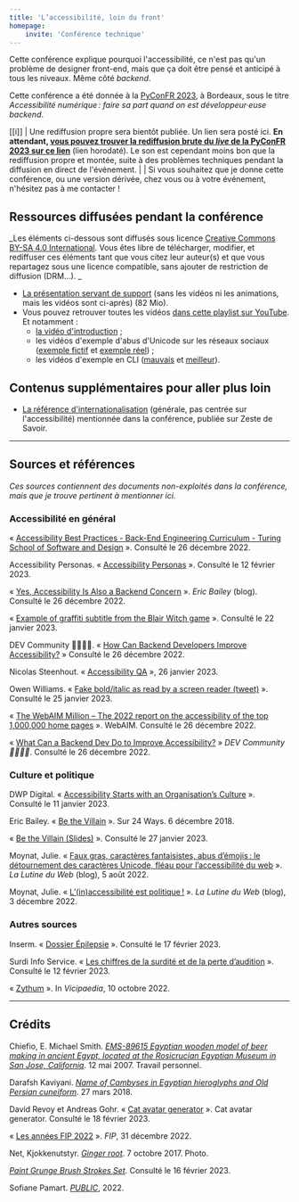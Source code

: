 ```yaml
---
title: 'L’accessibilité, loin du front'
homepage:
    invite: 'Conférence technique'
---
```


Cette conférence explique pourquoi l'accessibilité, ce n'est pas qu'un problème de designer front-end, mais que ça doit être pensé et anticipé à tous les niveaux. Même côté _backend_.

Cette conférence a été donnée à la [PyConFR 2023](https://www.pycon.fr/2023), à Bordeaux, sous le titre _Accessibilité numérique : faire sa part quand on est développeur·euse backend_.

[[i]]
| Une rediffusion propre sera bientôt publiée. Un lien sera posté ici. **En attendant, [vous pouvez trouver la rediffusion brute du _live_ de la PyConFR 2023 sur ce lien](https://indymotion.fr/w/hnpsQpuzEehoU3fdLpxL8N?start=14m20s)** (lien horodaté). Le son est cependant moins bon que la rediffusion propre et montée, suite à des problèmes techniques pendant la diffusion en direct de l'événement.
|
| Si vous souhaitez que je donne cette conférence, ou une version dérivée, chez vous ou à votre événement, n'hésitez pas à me contacter !

## Ressources diffusées pendant la conférence

_Les éléments ci-dessous sont diffusés sous licence [Creative Commons BY-SA 4.0 International](https://creativecommons.org/licenses/by-sa/4.0/deed.fr). Vous êtes libre de télécharger, modifier, et rediffuser ces éléments tant que vous citez leur auteur(s) et que vous repartagez sous une licence compatible, sans ajouter de restriction de diffusion (DRM…).
_
- [La présentation servant de support](https://amaury.carrade.eu/user/pages/07.conferences/11.accessibilite-loin-du-front/accessibilit%C3%A9-faire-sa-part-quand-on-est-d%C3%A9veloppeureuse-backend-version-pyconfr-2023.pdf) (sans les vidéos ni les animations, mais les vidéos sont ci-après) (82 Mio).
- Vous pouvez retrouver toutes les vidéos [dans cette playlist sur YouTube](https://www.youtube.com/playlist?list=PLbLqoHgpGyuNXKkpFAPtDHXQCoJryGzY0). Et notamment :
  - [la vidéo d'introduction](https://youtu.be/EtVCVu8E0ng) ;
  - les vidéos d'exemple d'abus d'Unicode sur les réseaux sociaux ([exemple fictif](https://youtu.be/SewmMf8gAr0) et [exemple réel](https://youtu.be/atHGevL88YM)) ;
  - les vidéos d'exemple en CLI ([mauvais](https://youtu.be/_ZEZMrn1Vjs) et [meilleur](https://youtu.be/ApnIMkLR2dA)).

## Contenus supplémentaires pour aller plus loin

- [La référence d'internationalisation](https://zestedesavoir.com/tutoriels/3039/linternationalisation-et-ses-pieges-creer-un-logiciel-universel/) (générale, pas centrée sur l'accessibilité) mentionnée dans la conférence, publiée sur Zeste de Savoir.

---

## Sources et références

*Ces sources contiennent des documents non-exploités dans la conférence, mais que je trouve pertinent à mentionner ici.*

### Accessibilité en général

« [Accessibility Best Practices - Back-End Engineering Curriculum - Turing School of Software and Design](https://backend.turing.edu/) ». Consulté le 26 décembre 2022.

Accessibility Personas. « [Accessibility Personas](https://alphagov.github.io/accessibility-personas) ». Consulté le 12 février 2023.

« [Yes, Accessibility Is Also a Backend Concern](https://ericwbailey.website/published/yes-accessibility-is-also-a-backend-concern/) ». _Eric Bailey_ (blog). Consulté le 26 décembre 2022.

« [Example of graffiti subtitle from the Blair Witch game](https://twitter.com/Not_jaReddy/status/1616866575763529730) ». Consulté le 22 janvier 2023.

DEV Community 👩‍💻👨‍💻. « [How Can Backend Developers Improve Accessibility?](https://dev.to/eevajonnapanula/how-can-backend-developers-improve-accessibility-2mkc) » Consulté le 26 décembre 2022.

Nicolas Steenhout. « [Accessibility QA](https://twitter.com/vavroom/status/1618626806067916801) », 26 janvier 2023.

Owen Williams. « [Fake bold/italic as read by a screen reader (tweet)](https://twitter.com/OwsWills/status/1617955371397836802) ». Consulté le 25 janvier 2023.

« [The WebAIM Million – The 2022 report on the accessibility of the top 1,000,000 home pages](https://webaim.org/projects/million/#aria) ». WebAIM. Consulté le 26 décembre 2022.

« [What Can a Backend Dev Do to Improve Accessibility?](https://dev.to/vickilanger/what-can-a-backend-dev-do-to-improve-accessibility-1ca8) » _DEV Community 👩‍💻👨‍💻_. Consulté le 26 décembre 2022.


### Culture et politique

DWP Digital. « [Accessibility Starts with an Organisation’s Culture](https://dwpdigital.blog.gov.uk/2022/12/15/accessibility-starts-with-an-organisations-culture/) ». Consulté le 11 janvier 2023.

Eric Bailey. « [Be the Villain](https://24ways.org/2018/be-the-villain) ». Sur 24 Ways. 6 décembre 2018.

« [Be the Villain (Slides)](https://noti.st/ericwbailey/QGBiUS) ». Consulté le 27 janvier 2023.

Moynat, Julie. « [Faux gras, caractères fantaisistes, abus d’émojis : le détournement des caractères Unicode, fléau pour l’accessibilité du web](https://www.lalutineduweb.fr/detournement-unicode-emojis-accessibilite/) ». _La Lutine du Web_ (blog), 5 août 2022.

Moynat, Julie. « [L’(in)accessibilité est politique !](https://www.lalutineduweb.fr/inaccessibilite-politique) ». _La Lutine du Web_ (blog), 3 décembre 2022. 


### Autres sources

Inserm. « [Dossier Épilepsie](https://www.inserm.fr/dossier/epilepsie) ». Consulté le 17 février 2023.

Surdi Info Service. « [Les chiffres de la surdité et de la perte d’audition](https://www.surdi.info/bibliographie/des-chiffres-autour-de-la-surdite/les-chiffres-de-la-surdite-et-de-la-perte-d-audition) ». Consulté le 12 février 2023.

« [Zythum](https://la.wikipedia.org/w/index.php?title=Zythum&oldid=3709927) ». In _Vicipaedia_, 10 octobre 2022.

---

## Crédits

Chiefio, E. Michael Smith. _[EMS-89615 Egyptian wooden model of beer making in ancient Egypt, located at the Rosicrucian Egyptian Museum in San Jose, California](https://commons.wikimedia.org/wiki/File:EMS-89615-Rosecrucian-Egyptian-BeerMaking.jpg)_. 12 mai 2007. Travail personnel.

Darafsh Kaviyani. _[Name of Cambyses in Egyptian hieroglyphs and Old Persian cuneiform](https://commons.wikimedia.org/w/index.php?curid=67754751)_. 27 mars 2018.

David Revoy et Andreas Gohr. « [Cat avatar generator](https://avatars.framasoft.org/?seed=%C3%89lodie+Chabrol) ». Cat avatar generator. Consulté le 18 février 2023.

« [Les années FIP 2022](https://www.radiofrance.fr/fip/podcasts/les-annees-fip/les-annees-fip-2022-6938310) ». _FIP_, 31 décembre 2022.

Net, Kjokkenutstyr. _[Ginger root](https://www.flickr.com/photos/146966953@N02/37310945730/)_. 7 octobre 2017. Photo.

_[Paint Grunge Brush Strokes Set](https://www.vecteezy.com/vector-art/6174424-paint-grunge-brush-strokes-set)_. Consulté le 16 février 2023.

Sofiane Pamart. _[PUBLIC](https://www.youtube.com/watch?v=B9bH76oEIug)_, 2022.
